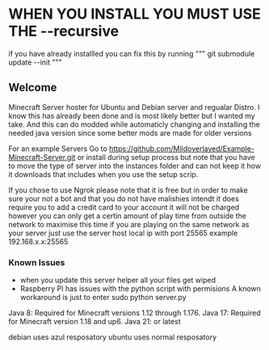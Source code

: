 # WHEN YOU INSTALL YOU MUST USE THE --recursive
if you have already installled you can fix this by running 
"""
git submodule update --init
"""

## Welcome
Minecraft Server hoster for Ubuntu and Debian server and regualar Distro.
I know this has already been done and is most likely better but I wanted my take.
And this can do modded while automaticly changing and installing the needed java version since some better mods are made for older versions

For an example Servers Go to https://github.com/Mildoverlayed/Example-Minecraft-Server.git or install during setup process but note that you have to move the type of server into the instances folder and can not keep it how it downloads that includes when you use the setup scrip.

If you chose to use Ngrok please note that it is free but in order to make sure your not a bot and that you do not have malishies intendt    it does require you to add a credit card to your account it will not be charged however you can only get a certin amount of play time from outside the network to maximise this time if you are playing on the same network as your server just use the server host local ip with port 25565 example 192.168.x.x:25565



### Known Issues
* when you update this server helper all your files get wiped 
* Raspberry PI has issues with the python script with permisions A known workaround is just to enter sudo python server.py


Java 8: Required for Minecraft versions 1.12 through 1.176.
Java 17: Required for Minecraft version 1.18 and up6.
Java 21: or latest



debian uses azul resposatory
ubuntu uses normal resposatory

